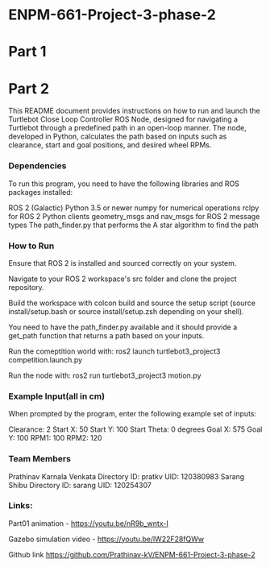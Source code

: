# ENPM-661-Project-3-phase-2

# Part 1


# Part 2
This README document provides instructions on how to run and launch the Turtlebot Close Loop Controller ROS Node, designed for navigating a Turtlebot through a predefined path in an open-loop manner. The node, developed in Python, calculates the path based on inputs such as clearance, start and goal positions, and desired wheel RPMs.

### Dependencies
To run this program, you need to have the following libraries and ROS packages installed:

ROS 2 (Galactic)
Python 3.5 or newer
numpy for numerical operations
rclpy for ROS 2 Python clients
geometry_msgs and nav_msgs for ROS 2 message types
The path_finder.py that performs the A star algorithm to find the path

### How to Run
Ensure that ROS 2 is installed and sourced correctly on your system.

Navigate to your ROS 2 workspace's src folder and clone the project repository.

Build the workspace with colcon build and source the setup script (source install/setup.bash or source install/setup.zsh depending on your shell).

You need to have the path_finder.py available and it should provide a get_path function that returns a path based on your inputs.

Run the comeptition world with: ros2 launch turtlebot3_project3 competition.launch.py

Run the node with: ros2 run turtlebot3_project3 motion.py

### Example Input(all in cm)
When prompted by the program, enter the following example set of inputs:

Clearance: 2
Start X: 50
Start Y: 100
Start Theta: 0 degrees
Goal X: 575
Goal Y: 100
RPM1: 100
RPM2: 120

### Team Members
Prathinav Karnala Venkata
Directory ID: pratkv
UID: 120380983
Sarang Shibu
Directory ID: sarang
UID: 120254307


### Links:
Part01 animation - https://youtu.be/nR9b_wntx-I

Gazebo simulation video - https://youtu.be/lW22F28fQWw

Github link https://github.com/Prathinav-kV/ENPM-661-Project-3-phase-2

